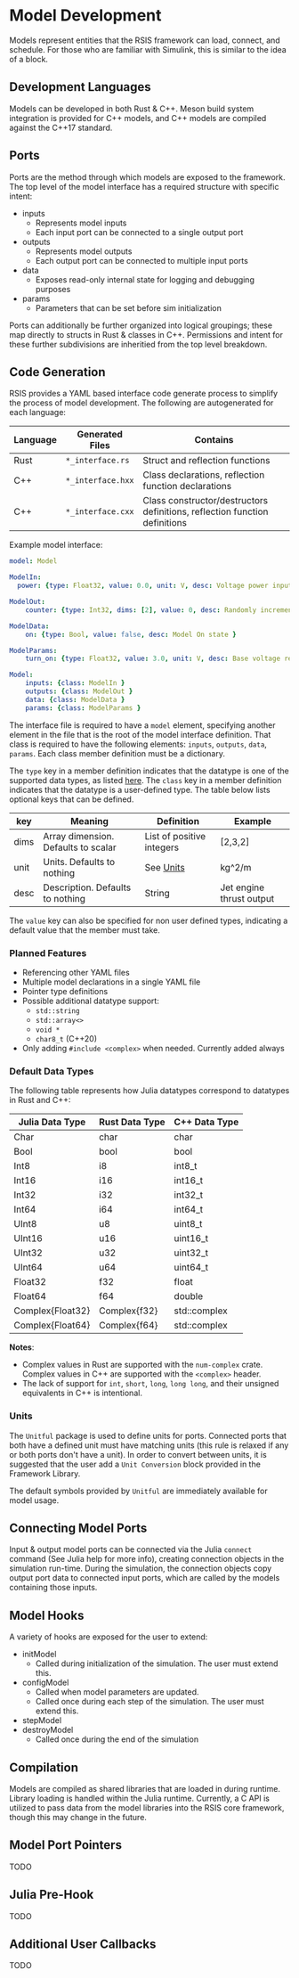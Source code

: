 # Model Development
Models represent entities that the RSIS framework can load, connect, and schedule. For those who are familiar with Simulink, this is similar to the idea of a block.

## Development Languages
Models can be developed in both Rust & C++. Meson build system integration is provided for C++ models, and C++ models are compiled against the C++17 standard.

## Ports
Ports are the method through which models are exposed to the framework. The top level of the model interface has a required structure with specific intent:
- inputs
    - Represents model inputs
    - Each input port can be connected to a single output port
- outputs
    - Represents model outputs
    - Each output port can be connected to multiple input ports
- data
    - Exposes read-only internal state for logging and debugging purposes
- params
    - Parameters that can be set before sim initialization

Ports can additionally be further organized into logical groupings; these map directly to structs in Rust & classes in C++. Permissions and intent for these further subdivisions are inheritied from the top level breakdown.

## Code Generation
RSIS provides a YAML based interface code generate process to simplify the process of model development. The following are autogenerated for each language:

| Language | Generated Files | Contains |
| -------- | --------------- | -------- |
| Rust     | `*_interface.rs` | Struct and reflection functions |
| C++      | `*_interface.hxx` | Class declarations, reflection function declarations |
| C++      | `*_interface.cxx` | Class constructor/destructors definitions, reflection function definitions |

Example model interface:
```yaml
model: Model

ModelIn:
  power: {type: Float32, value: 0.0, unit: V, desc: Voltage power input to model }

ModelOut:
    counter: {type: Int32, dims: [2], value: 0, desc: Randomly increments when on }

ModelData:
    on: {type: Bool, value: false, desc: Model On state }

ModelParams:
    turn_on: {type: Float32, value: 3.0, unit: V, desc: Base voltage requirement for turn on }

Model:
    inputs: {class: ModelIn }
    outputs: {class: ModelOut }
    data: {class: ModelData }
    params: {class: ModelParams }
```

The interface file is required to have a `model` element, specifying another element in the file that is the root of the model interface definition. That class is required to have the following elements: `inputs`, `outputs`, `data`, `params`. Each class member definition must be a dictionary.

The `type` key in a member definition indicates that the datatype is one of the supported data types, as listed [here](#Default_Data_Types). The `class` key in a member definition indicates that the datatype is a user-defined type. The table below lists optional keys that can be defined.

| key  | Meaning | Definition | Example |
| ---- | ------- | ---------- | ------- |
| dims | Array dimension. Defaults to scalar | List of positive integers | [2,3,2] |
| unit | Units. Defaults to nothing | See [Units](#Units) | kg^2/m |
| desc | Description. Defaults to nothing | String | Jet engine thrust output |

The `value` key can also be specified for non user defined types, indicating a default value that the member must take.

### Planned Features
- Referencing other YAML files
- Multiple model declarations in a single YAML file
- Pointer type definitions
- Possible additional datatype support:
    - `std::string`
    - `std::array<>`
    - `void *`
    - `char8_t` (C++20)
- Only adding `#include <complex>` when needed. Currently added always

### Default Data Types
The following table represents how Julia datatypes correspond to datatypes in Rust and C++:

| Julia Data Type | Rust Data Type | C++ Data Type |
| --------------- | -------------- | ------------- |
| Char | char | char |
| Bool | bool | bool |
| Int8 | i8 | int8_t |
| Int16 | i16 | int16_t |
| Int32 | i32 | int32_t |
| Int64 | i64 | int64_t |
| UInt8 | u8 | uint8_t |
| UInt16 | u16 | uint16_t |
| UInt32 | u32 | uint32_t |
| UInt64 | u64 | uint64_t |
| Float32 | f32 | float |
| Float64 | f64 | double |
| Complex{Float32} | Complex{f32} | std::complex<float> |
| Complex{Float64} | Complex{f64} | std::complex<double> |

__Notes__:
- Complex values in Rust are supported with the `num-complex` crate. Complex values in C++ are supported with the `<complex>` header.
- The lack of support for `int`, `short`, `long`, `long long`, and their unsigned equivalents in C++ is intentional.

### Units
The `Unitful` package is used to define units for ports. Connected ports that both have a defined unit must have matching units (this rule is relaxed if any or both ports don't have a unit). In order to convert between units, it is suggested that the user add a `Unit Conversion` block provided in the Framework Library.

The default symbols provided by `Unitful` are immediately available for model usage.

## Connecting Model Ports
Input & output model ports can be connected via the Julia `connect` command (See Julia help for more info), creating connection objects in the simulation run-time. During the simulation, the connection objects copy output port data to connected input ports, which are called by the models containing those inputs.


## Model Hooks
A variety of hooks are exposed for the user to extend:
- initModel
    - Called during initialization of the simulation. The user must extend this.
- configModel
    - Called when model parameters are updated.
    - Called once during each step of the simulation. The user must extend this.
- stepModel
- destroyModel
    - Called once during the end of the simulation

## Compilation
Models are compiled as shared libraries that are loaded in during runtime. Library loading is handled within the Julia runtime. Currently, a C API is utilized to pass data from the model libraries into the RSIS core framework, though this may change in the future.

## Model Port Pointers
TODO

## Julia Pre-Hook
TODO

## Additional User Callbacks
TODO
